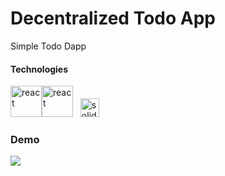 # Decentralized Todo App

Simple Todo Dapp 

#### Technologies

 <img  alt="react" width="50px" src="https://upload.wikimedia.org/wikipedia/commons/thumb/a/a7/React-icon.svg/1200px-React-icon.svg.png" /><img  alt="react" width="50px" src="https://miro.medium.com/max/1400/1*2GHi9FwnyA5UTJpcxPSG7A.jpeg" /> &nbsp;
<img  alt="solidity" width="30px" src="https://upload.wikimedia.org/wikipedia/commons/thumb/9/98/Solidity_logo.svg/1200px-Solidity_logo.svg.png" />

### Demo

![](https://github.com/Ramy99-dev/cinema-crossplatform-app/blob/main/media/demo.gif)
